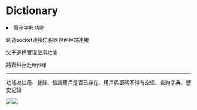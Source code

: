 # Dictionary
<li>電子字典功能</li>

創造socket連接伺服器與客戶端連接

父子進程實現使用功能

將資料存進mysql


----------------------------------------------------------------------
功能為註冊、登錄、驗證用戶是否已存在、用戶與密碼不得有空值、查詢字典、歷史紀錄


<img src='https://github.com/huihuiman/Dictionary/blob/master/dict%E5%9C%96%E7%89%87/dict1.jpg'><img src='https://github.com/huihuiman/Dictionary/blob/master/dict%E5%9C%96%E7%89%87/dict2.jpg'>
